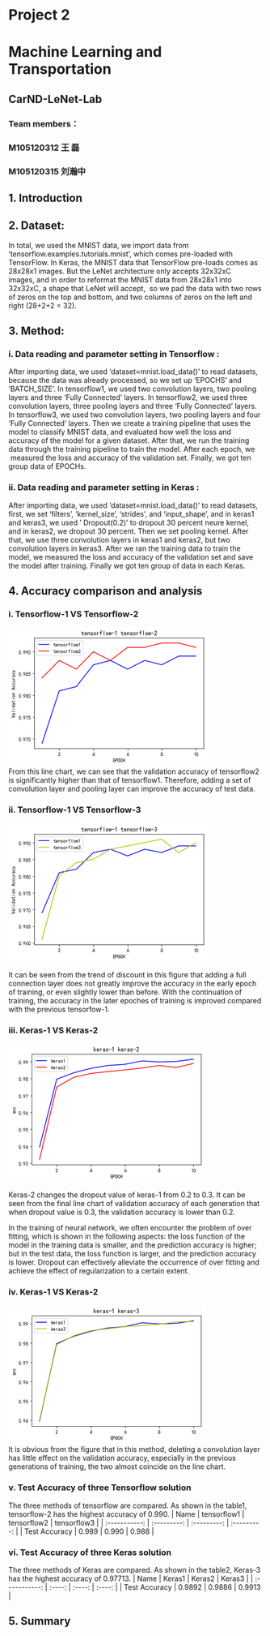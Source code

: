 # Project 2
# Machine Learning and Transportation 
## CarND-LeNet-Lab
### Team members：
### M105120312 王 磊
### M105120315 刘瀚中

## 1. Introduction




## 2. Dataset:

In total, we used the MNIST data, we import data from ‘tensorflow.examples.tutorials.mnist’, which comes pre-loaded with TensorFlow. In Keras, the MNIST data that TensorFlow pre-loads comes as 28x28x1 images. But the LeNet architecture only accepts 32x32xC images, and in order to reformat the MNIST data from 28x28x1 into 32x32xC, a shape that LeNet will accept,  so we pad the data with two rows of zeros on the top and bottom, and two columns of zeros on the left and right (28+2+2 = 32).

## 3. Method:

### i. Data reading and parameter setting in Tensorflow :

After importing data, we used ‘dataset=mnist.load_data()’ to read datasets, because the data was already processed, so we set up ‘EPOCHS’ and ‘BATCH_SIZE’. In tensorflow1, we used two convolution layers, two pooling layers and three ‘Fully Connected’ layers. In tensorflow2, we used three convolution layers, three pooling layers and three ‘Fully Connected’ layers. In tensorflow3, we used two convolution layers, two pooling layers and four ‘Fully Connected’ layers. Then we create a training pipeline that uses the model to classify MNIST data, and evaluated how well the loss and accuracy of the model for a given dataset. After that, we run the training data through the training pipeline to train the model. After each epoch, we  measured the loss and accuracy of the validation set. Finally, we got ten group data of EPOCHs. 

### ii. Data reading and parameter setting in Keras :

After importing data, we used ‘dataset=mnist.load_data()’ to read datasets, first, we set ‘filters’, ‘kernel_size’, ‘strides’, and ‘input_shape’, and in keras1 and keras3, we used ’ Dropout(0.2)’ to dropout 30 percent neure kernel, and in keras2, we dropout 30 percent. Then we set pooling kernel. After that, we use three convolution layers in keras1 and keras2, but two convolution layers in keras3. After we ran the training data to train the model, we measured the loss and accuracy of the validation set and save the model after training. Finally we got ten group of data in each Keras. 

## 4. Accuracy comparison and analysis

### i. Tensorflow-1 VS Tensorflow-2

![t1-t2](https://github.com/WangLei-M105120312/project2/blob/main/image/t1-t2.png)  
From this line chart, we can see that the validation accuracy of tensorflow2 is significantly higher than that of tensorflow1. Therefore, adding a set of convolution layer and pooling layer can improve the accuracy of test data.

### ii. Tensorflow-1 VS Tensorflow-3

![t1-t3](https://github.com/WangLei-M105120312/project2/blob/main/image/t1-t3.png) 

It can be seen from the trend of discount in this figure that adding a full connection layer does not greatly improve the accuracy in the early epoch of training, or even slightly lower than before. With the continuation of training, the accuracy in the later epoches of training is improved compared with the previous tensorfow-1.

### iii. Keras-1 VS Keras-2

![k1-k2](https://github.com/WangLei-M105120312/project2/blob/main/image/k1-k2.png) 

Keras-2 changes the dropout value of keras-1 from 0.2 to 0.3. It can be seen from the final line chart of validation accuracy of each generation that when dropout value is 0.3, the validation accuracy is lower than 0.2.

In the training of neural network, we often encounter the problem of over fitting, which is shown in the following aspects: the loss function of the model in the training data is smaller, and the prediction accuracy is higher; but in the test data, the loss function is larger, and the prediction accuracy is lower. Dropout can effectively alleviate the occurrence of over fitting and achieve the effect of regularization to a certain extent.

### iv. Keras-1 VS Keras-2

![k1-k3](https://github.com/WangLei-M105120312/project2/blob/main/image/k1-k3.png)  
It is obvious from the figure that in this method, deleting a convolution layer has little effect on the validation accuracy, especially in the previous generations of training, the two almost coincide on the line chart.

### v. Test Accuracy of three Tensorflow solution

The three methods of tensorflow are compared. As shown in the table1, tensorflow-2 has the highest accuracy of 0.990.
|      Name     | tensorflow1 | tensorflow2 | tensorflow3 |
| :-----------: | :---------: | :---------: | :---------: | 
| Test Accuracy |    0.989    |     0.990   |    0.988    |


### vi. Test Accuracy of three Keras solution

The three methods of Keras are compared. As shown in the table2, Keras-3 has the highest accuracy of 0.97713.
|      Name     | Keras1 | Keras2 | Keras3 |
| :-----------: | :----: | :----: | :----: | 
| Test Accuracy | 0.9892 | 0.9886 | 0.9913 |

## 5. Summary
